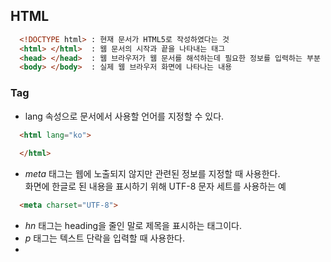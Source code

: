 ## HTML
```html
  <!DOCTYPE html> : 현재 문서가 HTML5로 작성하였다는 것
  <html> </html>  : 웹 문서의 시작과 끝을 나타내는 태그
  <head> </head>  : 웹 브라우저가 웹 문서를 해석하는데 필요한 정보를 입력하는 부분
  <body> </body>  : 실제 웹 브라우저 화면에 나타나는 내용
```

### Tag

* lang 속성으로 문서에서 사용할 언어를 지정할 수 있다.
```html
  <html lang="ko">
    
  </html>
```
* *meta* 태그는 웹에 노출되지 않지만 관련된 정보를 지정할 때 사용한다.    
화면에 한글로 된 내용을 표시하기 위해 UTF-8 문자 세트를 사용하는 예
```html
  <meta charset="UTF-8">
```
* *hn* 태그는 heading을 줄인 말로 제목을 표시하는 태그이다.
* *p* 태그는 텍스트 단락을 입력할 때 사용한다.
* 
